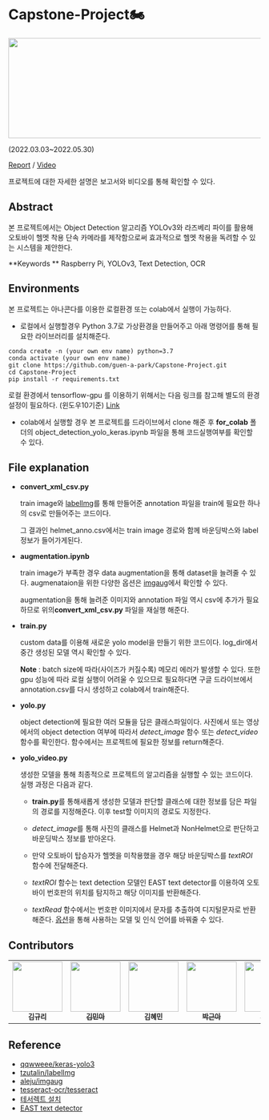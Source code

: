 # Capstone-Project🏍️

<img src="https://user-images.githubusercontent.com/77844152/170850973-a6d9197c-48f5-454f-83c1-0774e946af3b.png"  width="800" height="200">

 (2022.03.03~2022.05.30)  

[Report]() / [Video]() 

프로젝트에 대한 자세한 설명은 보고서와 비디오를 통해 확인할 수 있다.

##  Abstract

본 프로젝트에서는 Object Detection 알고리즘 YOLOv3와 라즈베리 파이를 활용해 오토바이 헬멧 착용 단속 카메라를 제작함으로써 효과적으로 헬멧 착용을 독려할 수 있는 시스템을 제안한다.

**Keywords ** Raspberry Pi, YOLOv3, Text Detection, OCR



## Environments

본 프로젝트는 아나콘다를 이용한 로컬환경 또는 colab에서 실행이 가능하다.

- 로컬에서 실행할경우 Python 3.7로 가상환경을 만들어주고 아래 명령어를 통해 필요한 라이브러리를 설치해준다. 

```shell
conda create -n (your own env name) python=3.7
conda activate (your own env name)
git clone https://github.com/guen-a-park/Capstone-Project.git
cd Capstone-Project
pip install -r requirements.txt
```

로컬 환경에서 tensorflow-gpu 를 이용하기 위해서는  다음 링크를 참고해 별도의 환경설정이 필요하다. (윈도우10기준) [Link]()

- colab에서 실행할 경우 본 프로젝트를 드라이브에서 clone 해준 후 **for_colab** 폴더의 object_detection_yolo_keras.ipynb 파일을 통해 코드실행여부를 확인할 수 있다.



## File explanation

- **convert_xml_csv.py**

  train image와 [labelImg](https://github.com/tzutalin/labelImg)를 통해 만들어준 annotation 파일을 train에 필요한 하나의 csv로 만들어주는 코드이다. 

  그 결과인 helmet_anno.csv에서는 train image 경로와 함께 바운딩박스와 label 정보가 들어가게된다.

- **augmentation.ipynb**

  train image가 부족한 경우 data augmentation을 통해 dataset을 늘려줄 수 있다. augmenataion을 위한 다양한 옵션은 [imgaug](https://github.com/aleju/imgaug)에서 확인할 수 있다. 

  augmentation을 통해 늘려준 이미지와 annotation 파일 역시 csv에 추가가 필요하므로 위의**convert_xml_csv.py** 파일을 재실행 해준다.

- **train.py**

  custom data를 이용해 새로운 yolo model을 만들기 위한 코드이다. log_dir에서 중간 생성된 모델 역시 확인할 수 있다.

  **Note** : batch size에 따라(사이즈가 커질수록) 메모리 에러가 발생할 수 있다. 또한 gpu 성능에 따라 로컬 실행이 어려울 수 있으므로 필요하다면 구글 드라이브에서 annotation.csv를 다시 생성하고 colab에서 train해준다.

- **yolo.py**

  object detection에 필요한 여러 모듈을 담은 클래스파일이다. 사진에서 또는 영상에서의 object detection 여부에 따라서 *detect_image* 함수 또는 *detect_video* 함수를 확인한다. 함수에서는 프로젝트에 필요한 정보를 return해준다.

- **yolo_video.py** 

  생성한 모델을 통해 최종적으로 프로젝트의 알고리즘을 실행할 수 있는 코드이다. 실행 과정은 다음과 같다.

  - **train.py**를 통해새롭게 생성한 모델과 판단할 클래스에 대한 정보를 담은 파일의 경로를 지정해준다. 이후 test할 이미지의 경로도 지정한다.

  - *detect_image*를 통해 사진의 클래스를 Helmet과 NonHelmet으로 판단하고 바운딩박스 정보를 받아온다.
  - 만약 오토바이 탑승자가 헬멧을 미착용했을 경우 해당 바운딩박스를 *textROI* 함수에 전달해준다.
  -  *textROI* 함수는 text detection 모델인 EAST text detector를 이용하여 오토바이 번호판의 위치를 탐지하고 해당 이미지를 반환해준다.
  - *textRead* 함수에서는 번호판 이미지에서 문자를 추출하여 디지털문자로 반환해준다. [옵션](https://muthu.co/all-tesseract-ocr-options/)을 통해 사용하는 모델 및 인식 언어를 바꿔줄 수 있다.



## Contributors



<table>
  <tr>
    <td align="center"><img src="https://user-images.githubusercontent.com/63901494/129583717-42d19759-7586-4de0-aea9-5e935295f4dd.png" width="100" height="100"><br /><sub><b>김규리</b></sub></td>
    <td align="center"><a href="https://github.com/mina-kim-1015"><img src="https://avatars.githubusercontent.com/u/79397445?v=4" width="100" height="100"><br /><sub><b>김민아</b></sub></td>
     <td align="center"><img src="https://avatars.githubusercontent.com/u/79395493?v=4" width="100" height="100"><br /><sub><b>김혜민</b></sub></td>
    <td align="center"><a href="https://github.com/guen-a-park"><img src="https://avatars.githubusercontent.com/u/77844152?s=400&v=4" width="100" height="100"><br /><sub><b>박근아</b></sub></td>
    <td align="center"><a href="https://github.com/hong-ep"><img src="https://avatars.githubusercontent.com/u/104953860?v=4" width="100" height="100"><br /><sub><b>홍은표</b></sub></td>
  </tr>
</table>



## Reference  

- [qqwweee/keras-yolo3](https://github.com/qqwweee/keras-yolo3)
- [tzutalin/labelImg](https://github.com/tzutalin/labelImg)
- [aleju/imgaug](https://github.com/aleju/imgaug)
- [tesseract-ocr/tesseract](https://github.com/tesseract-ocr/tesseract)
- [테서렉트 설치](https://ddolcat.tistory.com/954)
- [EAST text detector](https://pyimagesearch.com/2018/08/20/opencv-text-detection-east-text-detector/)



